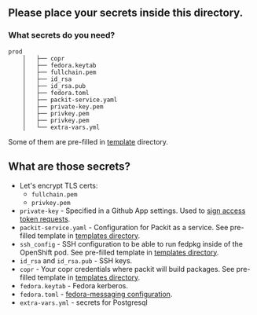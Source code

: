 ## Please place your secrets inside this directory.

### What secrets do you need?

```
prod
    │   ├── copr
    │   ├── fedora.keytab
    │   ├── fullchain.pem
    │   ├── id_rsa
    │   ├── id_rsa.pub
    │   ├── fedora.toml
    │   ├── packit-service.yaml
    │   ├── private-key.pem
    │   ├── privkey.pem
    │   ├── privkey.pem
    │   └── extra-vars.yml
```

Some of them are pre-filled in [template](/secrets/template) directory.

## What are those secrets?

- Let's encrypt TLS certs:
  - `fullchain.pem`
  - `privkey.pem`
- `private-key` - Specified in a Github App settings. Used to [sign access token requests](https://developer.github.com/apps/building-github-apps/authenticating-with-github-apps/#authenticating-as-a-github-app).
- `packit-service.yaml` - Configuration for Packit as a service. See pre-filled template in [templates directory](/secrets/template/packit-service.yaml).
- `ssh_config` - SSH configuration to be able to run fedpkg inside of the OpenShift pod. See pre-filled template in [templates directory](/secrets/template/ssh_config).
- `id_rsa` and `id_rsa.pub` - SSH keys.
- `copr` - Your copr credentials where packit will build packages. See pre-filled template in [templates directory](/secrets/template/copr).
- `fedora.keytab` - Fedora kerberos.
- `fedora.toml` - [fedora-messaging configuration](https://fedora-messaging.readthedocs.io/en/stable/configuration.html).
- `extra-vars.yml` - secrets for Postgresql
